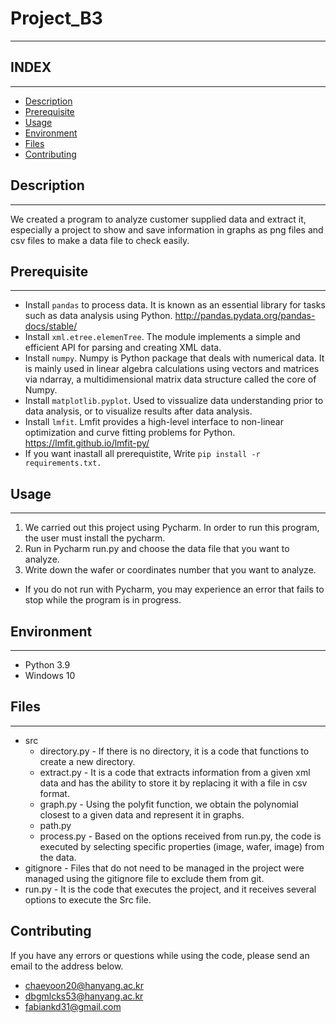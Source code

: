 # Project_B3
***
## INDEX
***
- [Description](#description)
- [Prerequisite](#prerequisite)
- [Usage](#usage)
- [Environment](#environment)
- [Files](#files)
- [Contributing](#contributing)




## Description
***
We created a program to analyze customer supplied data and extract it, especially a project to show and save information in graphs as png files and csv files to make a data file to check easily.


## Prerequisite
***
* Install `pandas` to process data. It is known as an essential library for tasks such as data analysis using Python. <http://pandas.pydata.org/pandas-docs/stable/>
* Install `xml.etree.elemenTree`. The module implements a simple and efficient API for parsing and creating XML data.
* Install `numpy`. Numpy is Python package that deals with numerical data. It is mainly used in linear algebra calculations using vectors and matrices via ndarray, a multidimensional matrix data structure called the core of Numpy.
* Install `matplotlib.pyplot`. Used to vissualize data understanding prior to data analysis, or to visualize results after data analysis.
* Install `lmfit`. Lmfit provides a high-level interface to non-linear optimization and curve fitting problems for Python.
  <https://lmfit.github.io/lmfit-py/>
* If you want inastall all prerequistite, Write `pip install -r requirements.txt.`   
<!--
작성한 코드를 실행하기 전에 설치해야할 pakage나 의존성이 걸리는 문제
-->

## Usage
***
1. We carried out this project using Pycharm. In order to run this program, the user must install the pycharm.
2. Run in Pycharm run.py and choose the data file that you want to analyze.
3. Write down the wafer or coordinates number that you want to analyze. 

<!-- Choose whether to show data, save figure, or save csv files. -->

* If you do not run with Pycharm, you may experience an error that fails to stop while the program is in progress.

<!--
작성한 코드를 어떻게 실행해야 하는지에 대한 가이드라인
Usage Example을 함께 작성
-->

## Environment
***
* Python 3.9
* Windows 10
<!--
실행환경에 대해 작성하면 된다. OS나 컴파일러 혹은 Hardware와 관련된 환경
-->

## Files
***
* src
  * directory.py - If there is no directory, it is a code that functions to create a new directory.
  * extract.py - It is a code that extracts information from a given xml data and has the ability to store it by replacing it with a file in csv format.
  * graph.py - Using the polyfit function, we obtain the polynomial closest to a given data and represent it in graphs.
  * path.py 
  * process.py - Based on the options received from run.py, the code is executed by selecting specific properties (image, wafer, image) from the data.
* gitignore   - Files that do not need to be managed in the project were managed using the gitignore file to exclude them from git.
* run.py      - It is the code that executes the project, and it receives several options to execute the Src file.
<!--
중요한 코드 파일들 몇 개를 대상으로 해당 파일이 어떠한 역할을 하는 파일인지를 간단히 설명해주면 전반적인 맥락을 파악하기에 좋을 것 같아 추가하였다.
-->

## Contributing
If you have any errors or questions while using the code, please send an email to the address below.
- <chaeyoon20@hanyang.ac.kr>
- <dbgmlcks53@hanyang.ac.kr>
- <fabiankd31@gmail.com>
<!-- 
license 기입하기
-->
